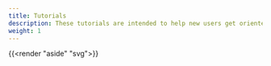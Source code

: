 ```yaml
---
title: Tutorials
description: These tutorials are intended to help new users get oriented with our software system.
weight: 1
---
```


{{<render "aside" "svg">}}
